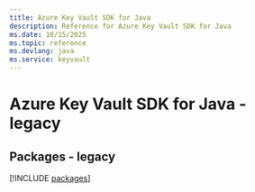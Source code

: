 ```yaml
---
title: Azure Key Vault SDK for Java
description: Reference for Azure Key Vault SDK for Java
ms.date: 10/15/2025
ms.topic: reference
ms.devlang: java
ms.service: keyvault
---
```

# Azure Key Vault SDK for Java - legacy
## Packages - legacy
[!INCLUDE [packages](key-vault-index.md)]